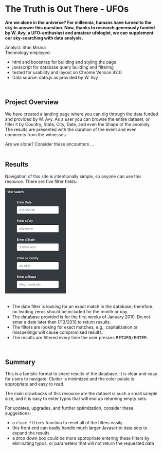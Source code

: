 # The Truth is Out There - UFOs
<b>Are we alone in the universe? For millennia, humans have turned to the sky to answer this question. Now, thanks to research generously funded by W. Avy, a UFO-enthusiast and amateur ufologist, we can supplement our sky-searching with data analysis.</b>  
  
Analyst: Stan Misina<br>
Technology employed:
- html and bootstrap for building and styling the page
- javascript for database query building and filtering
- tested for usability and layout on Chrome Version 92.0  
- Data source: data.js as provided by W. Avy  
<br>  


## Project Overview  
We have created a landing page where you can dig through the data funded and provided by W. Avy. As a user you can browse the entire dataset, or filter it by Country, State, City, Date, and even the Shape of the anomoly. The results are presented with the duration of the event and even comments from the witnesses.  

Are we alone? Consider these encounters ...  
<br>  
## Results  
Navigation of this site is intentionally simple, so anyone can use this resource. There are five filter fields:  

![filters screen shot](static/images/filter_screenshot.png)<br><br>

- The date filter is looking for an exact match in the database; therefore, no leading zeros should be included for the month or day.
- The database provided is for the first weeks of January 2010. Do not enter a date later than 1/13/2010 to return results.
- The filters are looking for exact matches, e.g., capitalization or misspellings will cause compromised results.
- The results are filtered every time the user presses <kbd>RETURN/ENTER</kbd>.
<br>  
  
## Summary  
This is a fantstic format to share results of the database. It is clear and easy for users to navigate. Clutter is minimized and the color palate is appropriate and easy to read.
  
The main drawbacks of this resource are the dataset is such a small sample size, and it is easy to enter typos that will end up returning empty sets.
  
For updates, upgrades, and further optimization, consider these suggestions:
- a `clear filters` function to reset all of the filters easily
- this front end can easily handle much larger Javascript data sets to expand the results
- a drop down box could be more appropriate entering these filters by eliminating typos, or parameters that will not return the requested data

